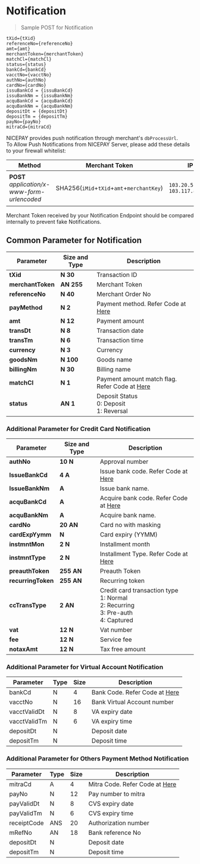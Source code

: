
# Notification

> Sample POST for Notification

```
tXid={tXid}  
referenceNo={referenceNo}  
amt={amt}  
merchantToken={merchantToken}  
matchCl={matchCl}
status={status}
bankCd={bankCd}
vacctNo={vacctNo}
authNo={authNo}
cardNo={cardNo}
issuBankCd = {issuBankCd}
issuBankNm = {issuBankNm}
acquBankCd = {acquBankCd}
acquBankNm = {acquBankNm}
depositDt = {depositDt}
depositTm = {depositTm}
payNo={payNo}
mitraCd={mitraCd}
```

NICEPAY provides push notification through merchant's `dbProcessUrl`.<br>
To Allow Push Notifications from NICEPAY Server, please add these details to your firewall whitelist:

| **Method** | Merchant Token | IP | Description |
| --- | --- | --- | --- |
| **POST** *application/x-www-form-urlencoded* | SHA256(`iMid`+`tXid`+`amt`+`merchantKey`) | `103.20.51.0/24` <br> `103.117.8.0/24` | Notification from `User-Agent: Jakarta Commons-HttpClient/3.1` |

<aside class="notice">
Merchant Token received by your Notification Endpoint should be compared internally to prevent fake Notifications.
</aside>

## Common Parameter for Notification

| **Parameter**    		   | **Size and Type** | Description																		    |
|--------------------------| ----------------- | ---------------------------------------------------------------------------------------|
| **tXid**         		   | **N**  **30**     | Transaction ID																			|
| **merchantToken**		   | **AN** **255**    | Merchant Token																			|
| **referenceNo**  		   | **N**  **40**     | Merchant Order No																		|
| **payMethod**    		   | **N**  **2**      | Payment method. Refer Code at [Here](#payment-method)									|
| **amt**          		   | **N**  **12**     | Payment amount																			|
| **transDt**      		   | **N**  **8**      | Transaction date																		|
| **transTm**      		   | **N**  **6**      | Transaction time																		|
| **currency**     		   | **N**  **3**      | Currency																			    |
| **goodsNm**      		   | **N**  **100**    | Goods name																				|
| **billingNm**    		   | **N**  **30**     | Billing name																			|
| **matchCl**      		   | **N**  **1**      | Payment amount match flag. Refer Code at [Here](#notification-match-amount-indicator)	|
| **status**       		   | **AN** **1**      | Deposit Status<br>0: Deposit<br>1: Reversal										    |

### Additional Parameter for Credit Card Notification

| **Parameter**    			| **Size and Type** | Description																			   |
|---------------------------| ------------------| -----------------------------------------------------------------------------------------|
| **authNo**         		| **10**  **N**     | Approval number																		   |
| **IssueBankCd**    		| **4**   **A**     | Issue bank code. Refer Code at [Here](#bank-code)										   |
| **IssueBankNm**    		|    	  **A**     | Issue bank name. 																		   |
| **acquBankCd**     		|     	  **A**     | Acquire bank code. Refer Code at [Here](#bank-code)									   |
| **acquBankNm**     		|    	  **A**     | Acquire bank name.																	   |
| **cardNo**         		| **20**  **AN**    | Card no with masking																	   |
| **cardExpYymm**    		|     	  **N**     | Card expiry (YYMM)																	   |
| **instmntMon**     		| **2**   **N**     | Installment month																		   |
| **instmntType**    		| **2**   **N**     | Installment Type. Refer Code at [Here](#installment-type)							       |
| **preauthToken**   		| **255** **AN**    | Preauth Token																			   |
| **recurringToken** 		| **255** **AN**    | Recurring token 																		   |
| **ccTransType**    		| **2**   **AN**    | Credit card transaction type<br>1: Normal<br>2: Recurring<br>3: Pre-auth<br>4: Captured  |
| **vat**            		| **12**  **N**     | Vat number																			   |
| **fee**            		| **12**  **N**     | Service fee																			   | 
| **notaxAmt**       		| **12**  **N**     | Tax free amount																		   |
 
### Additional Parameter for Virtual Account Notification

Parameter | Type | Size | Description
---------- | ---------- | ---------- | ----------
bankCd  | N | 4 | Bank Code. Refer Code at [Here](#bank-code)
vacctNo | N | 16 | Bank Virtual Account number
vacctValidDt  | N | 8 | VA expiry date
vacctValidTm | N | 6 | VA expiry time
depositDt | N | &nbsp; | Deposit date
depositTm | N | &nbsp; | Deposit time

### Additional Parameter for Others Payment Method Notification

Parameter | Type | Size | Description
---------- | ---------- | ---------- | ----------
mitraCd | A | 4 |  Mitra Code. Refer Code at [Here](#mitra-code)
payNo | N | 12 | Pay number to mitra
payValidDt | N | 8 | CVS expiry date
payValidTm | N | 6 | CVS expiry time
receiptCode | ANS | 20 | Authorization number
mRefNo | AN | 18 | Bank reference No
depositDt | N | &nbsp; | Deposit date
depositTm | N | &nbsp; | Deposit time
